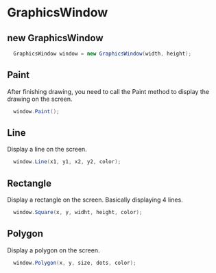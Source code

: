 # GraphicsWindow

## new GraphicsWindow

```cs
  GraphicsWindow window = new GraphicsWindow(width, height);
```

## Paint

After finishing drawing, you need to call the Paint method to display the drawing on the screen.

```cs
  window.Paint();
```

## Line

Display a line on the screen.

```cs
  window.Line(x1, y1, x2, y2, color);
```

## Rectangle

Display a rectangle on the screen.
Basically displaying 4 lines.

```cs
  window.Square(x, y, widht, height, color);
```

## Polygon

Display a polygon on the screen.

```cs
  window.Polygon(x, y, size, dots, color);
```

